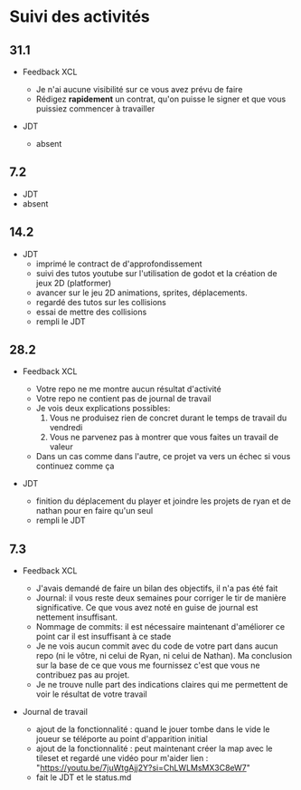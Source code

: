 # Suivi des activités

## 31.1

- Feedback XCL
    - Je n'ai aucune visibilité sur ce vous avez prévu de faire
    - Rédigez **rapidement** un contrat, qu'on puisse le signer et que vous puissiez commencer à travailler

- JDT
  - absent     

## 7.2
- JDT
 - absent 
    


## 14.2
- JDT
  - imprimé le contract de d'approfondissement
  - suivi des tutos youtube sur l'utilisation de godot et la création de jeux 2D (platformer)
  - avancer sur le jeu 2D animations, sprites, déplacements.
  - regardé des tutos sur les collisions 
  - essai de mettre des collisions
  - rempli le JDT

## 28.2

- Feedback XCL
    - Votre repo ne me montre aucun résultat d'activité
    - Votre repo ne contient pas de journal de travail
    - Je vois deux explications possibles:
        1. Vous ne produisez rien de concret durant le temps de travail du vendredi
        1. Vous ne parvenez pas à montrer que vous faites un travail de valeur
    - Dans un cas comme dans l'autre, ce projet va vers un échec si vous continuez comme ça

- JDT
  - finition du déplacement du player et joindre les projets de ryan et de nathan pour en faire qu'un seul
  - rempli le JDT


## 7.3

- Feedback XCL
    - J'avais demandé de faire un bilan des objectifs, il n'a pas été fait
    - Journal: il vous reste deux semaines pour corriger le tir de manière significative. Ce que vous avez noté en guise de journal est nettement insuffisant.
    - Nommage de commits: il est nécessaire maintenant d'améliorer ce point car il est insuffisant à ce stade
    - Je ne vois aucun commit avec du code de votre part dans aucun repo (ni le vôtre, ni celui de Ryan, ni celui de Nathan). Ma conclusion sur la base de ce que vous me fournissez c'est que vous ne contribuez pas au projet.
    - Je ne trouve nulle part des indications claires qui me permettent de voir le résultat de votre travail

- Journal de travail
  - ajout de la fonctionnalité : quand le jouer tombe dans le vide le joueur se téléporte au point d'apparition initial
  - ajout de la fonctionnalité : peut maintenant créer la map avec le tileset et regardé une vidéo pour m'aider lien : "https://youtu.be/7juWtgAjj2Y?si=ChLWLMsMX3C8eW7"
  - fait le JDT et le status.md
